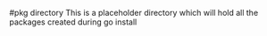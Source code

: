#pkg directory
This is a placeholder directory which will hold all the packages created during go install